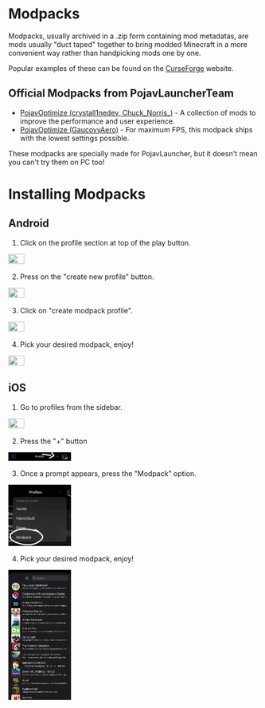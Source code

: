# Modpacks
Modpacks, usually archived in a .zip form containing mod metadatas, are mods usually "duct taped" together to bring modded Minecraft in a more convenient way rather than handpicking mods one by one.

Popular examples of these can be found on the [CurseForge](https://www.curseforge.com/minecraft/modpacks) website.

## Official Modpacks from PojavLauncherTeam
* [PojavOptimize (crystall1nedev, Chuck_Norris_)](https://github.com/PojavLauncherTeam/PojavOptimize) - A collection of mods to improve the performance and user experience.
* [PojavOptimize (GaucovyAero)](https://www.mediafire.com/folder/6p1xqhmmihf7x/PojavOptimize) - For maximum FPS, this modpack ships with the lowest settings possible.

These modpacks are specially made for PojavLauncher, but it doesn't mean you can't try them on PC too!

# Installing Modpacks

## Android
1. Click on the profile section at top of the play button.

<img src="https://github.com/user-attachments/assets/7d76fe6c-e2f0-44b3-aaaf-1cdfc22b9c42" width=25% height=25%>

2. Press on the "create new profile" button.

<img src="https://github.com/user-attachments/assets/431d8191-c207-40f6-99e4-8f957692782c" width=25% height=25%>

3. Click on "create modpack profile".

<img src="https://github.com/user-attachments/assets/2fb3e4e6-e9f7-4f2d-a141-44ef3a86cfb3" width=25% height=25%>

4.  Pick your desired modpack, enjoy!

<img src="https://github.com/user-attachments/assets/31196b5d-1100-4f28-9a20-14f8a2cf6a4b" width=25% height=25%>

## iOS

1. Go to profiles from the sidebar.

<img src="https://github.com/user-attachments/assets/18eb075e-1b0e-4047-82bc-e6946c013e78" width=25% height=25%>

2. Press the "+" button

<img src="/images/Actions/ios/2.png" width=25% height=25%>

3. Once a prompt appears, press the "Modpack" option.

<img src="/images/Actions/ios/3.png" width=25% height=25%>

4. Pick your desired modpack, enjoy!

<img src="/images/Actions/ios/4.png" width=25% height=25%>
